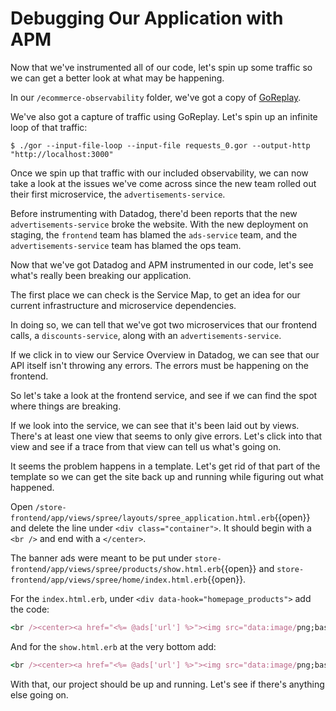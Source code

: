 # Debugging Our Application with APM

Now that we've instrumented all of our code, let's spin up some traffic so we can get a better look at what may be happening.

In our `/ecommerce-observability` folder, we've got a copy of [GoReplay](https://goreplay.org).

We've also got a capture of traffic using GoReplay. Let's spin up an infinite loop of that traffic:

```
$ ./gor --input-file-loop --input-file requests_0.gor --output-http "http://localhost:3000"
```

Once we spin up that traffic with our included observability, we can now take a look at the issues we've come across since the new team rolled out their first microservice, the `advertisements-service`.

Before instrumenting with Datadog, there'd been reports that the new `advertisements-service` broke the website. With the new deployment on staging, the `frontend` team has blamed the `ads-service` team, and the `advertisements-service` team has blamed the ops team.

Now that we've got Datadog and APM instrumented in our code, let's see what's really been breaking our application.

The first place we can check is the Service Map, to get an idea for our current infrastructure and microservice dependencies.

In doing so, we can tell that we've got two microservices that our frontend calls, a `discounts-service`, along with an `advertisements-service`.

If we click in to view our Service Overview in Datadog, we can see that our API itself isn't throwing any errors. The errors must be happening on the frontend.

So let's take a look at the frontend service, and see if we can find the spot where things are breaking.

If we look into the service, we can see that it's been laid out by views. There's at least one view that seems to only give errors. Let's click into that view and see if a trace from that view can tell us what's going on.

It seems the problem happens in a template. Let's get rid of that part of the template so we can get the site back up and running while figuring out what happened.

Open `/store-frontend/app/views/spree/layouts/spree_application.html.erb`{{open}} and delete the line under `<div class="container">`. It should begin with a `<br />` and end with a `</center>`.

The banner ads were meant to be put under `store-frontend/app/views/spree/products/show.html.erb`{{open}} and `store-frontend/app/views/spree/home/index.html.erb`{{open}}.

For the `index.html.erb`, under `<div data-hook="homepage_products">` add the code:

```ruby
<br /><center><a href="<%= @ads['url'] %>"><img src="data:image/png;base64,<%= @ads['base64'] %>" /></a></center>

```

And for the `show.html.erb` at the very bottom add:

```ruby 
<br /><center><a href="<%= @ads['url'] %>"><img src="data:image/png;base64,<%= @ads['base64'] %>" /></a></center><br />
```

With that, our project should be up and running. Let's see if there's anything else going on.


